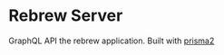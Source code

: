 # Rebrew Server

GraphQL API the rebrew application. Built with [prisma2](https://github.com/prisma/prisma2) 
